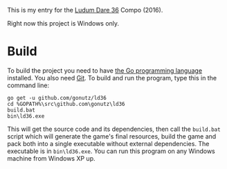 This is my entry for the [Ludum Dare 36](http://ludumdare.com/compo/ludum-dare-36/?action=preview&uid=110557) Compo (2016).

Right now this project is Windows only. 

# Build

To build the project you need to have [the Go programming language](https://golang.org/dl/) installed. You also need [Git](https://git-scm.com/downloads). To build and run the program, type this in the command line:

```
go get -u github.com/gonutz/ld36
cd %GOPATH%\src\github.com\gonutz\ld36
build.bat
bin\ld36.exe
```

This will get the source code and its dependencies, then call the `build.bat` script which will generate the game's final resources, build the game and pack both into a single executable without external dependencies. The executable is in `bin\ld36.exe`. You can run this program on any Windows machine from Windows XP up.